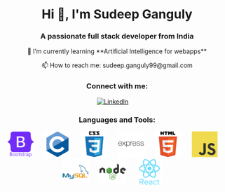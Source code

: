 <h1 align="center">Hi 👋, I'm Sudeep Ganguly</h1>
<h3 align="center">A passionate full stack developer from India</h3>

<p align="center">🌱 I’m currently learning **Artificial Intelligence for webapps**</p>
<p align="center">📫 How to reach me: sudeep.ganguly99@gmail.com</p>

<h3 align="center">Connect with me:</h3>
<p align="center">
  <a href="https://linkedin.com/in/sudeep-ganguly" target="_blank">
    <img src="https://raw.githubusercontent.com/rahuldkjain/github-profile-readme-generator/master/src/images/icons/Social/linked-in-alt.svg" alt="LinkedIn" height="40" width="40" style="margin-right: 20px;" />
  </a>
</p>

<h3 align="center">Languages and Tools:</h3>
<p align="center">
  <img src="https://raw.githubusercontent.com/devicons/devicon/master/icons/bootstrap/bootstrap-plain-wordmark.svg" alt="Bootstrap" height="60" width="60" style="margin-right: 20px;"/>
  <img src="https://raw.githubusercontent.com/devicons/devicon/master/icons/c/c-original.svg" alt="C" height="60" width="60" style="margin-right: 20px;"/>
  <img src="https://raw.githubusercontent.com/devicons/devicon/master/icons/css3/css3-original-wordmark.svg" alt="CSS3" height="60" width="60" style="margin-right: 20px;"/>
  <img src="https://raw.githubusercontent.com/devicons/devicon/master/icons/express/express-original-wordmark.svg" alt="Express.js" height="60" width="60" style="margin-right: 20px;"/>
  <img src="https://raw.githubusercontent.com/devicons/devicon/master/icons/html5/html5-original-wordmark.svg" alt="HTML5" height="60" width="60" style="margin-right: 20px;"/>
  <img src="https://raw.githubusercontent.com/devicons/devicon/master/icons/javascript/javascript-original.svg" alt="JavaScript" height="60" width="60" style="margin-right: 20px;"/>
  <img src="https://raw.githubusercontent.com/devicons/devicon/master/icons/mysql/mysql-original-wordmark.svg" alt="MySQL" height="60" width="60" style="margin-right: 20px;"/>
  <img src="https://raw.githubusercontent.com/devicons/devicon/master/icons/nodejs/nodejs-original-wordmark.svg" alt="Node.js" height="60" width="60" style="margin-right: 20px;"/>
  <img src="https://raw.githubusercontent.com/devicons/devicon/master/icons/react/react-original-wordmark.svg" alt="React.js" height="60" width="60" style="margin-right: 20px;"/>
</p>

